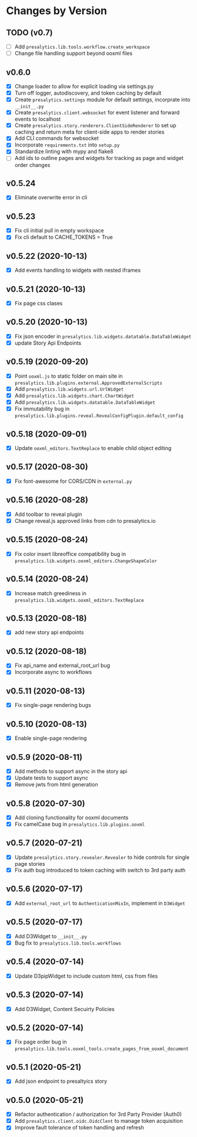 # Changes by Version

## TODO (v0.7)

- [ ] Add `presalytics.lib.tools.workflow.create_workspace`
- [ ] Change file handling support beyond ooxml files

## v0.6.0

- [x] Change loader to allow for explicit loading via settings.py
- [x] Turn off logger, autodiscovery, and token caching by default
- [x] Create `presalytics.settings` module for default settings, incorprate into `__init__.py`
- [x] Create `presalytics.client.websocket` for event listener and forward events to localhost
- [x] Create `presalytics.story.renderers.ClientSideRenderer` to set up caching and return meta for client-side apps to render stories
- [x] Add CLI commands for websocket
- [x] Incorporate `requirements.txt` into `setup.py`
- [x] Standardize linting with mypy and flake8
- [ ] Add ids to outline pages and widgets for tracking as page and widget order changes

## v0.5.24

- [x] Eliminate overwrite error in cli

## v0.5.23

- [x] Fix cli initial pull in empty workspace
- [x] Fix cli default to CACHE_TOKENS = True

## v0.5.22 (2020-10-13)

- [x] Add events handling to widgets with nested iframes

## v0.5.21 (2020-10-13)

- [x] Fix page css clases

## v0.5.20 (2020-10-13)

- [x] Fix json encoder in `presalytics.lib.widgets.datatable.DataTableWidget`
- [x] update Story Api Endpoints

## v0.5.19 (2020-09-20)

- [x] Point `ooxml.js` to static folder on main site in `presalytics.lib.plugins.external.ApprovedExternalScripts`
- [x] Add `presalytics.lib.widgets.url.UrlWidget`
- [x] Add `presalytics.lib.widgets.chart.ChartWidget`
- [x] Add `presalytics.lib.widgets.datatable.DataTableWidget`
- [x] Fix immutability bug in `presalytics.lib.plugins.reveal.RevealConfigPlugin.default_config`

## v0.5.18 (2020-09-01)

- [x] Update `ooxml_editors.TextReplace` to enable child object editing

## v0.5.17 (2020-08-30)

- [x] Fix font-awesome for CORS/CDN in `external.py`

## v0.5.16 (2020-08-28)

- [x] Add toolbar to reveal plugin
- [x] Change reveal.js approved links from cdn to presalytics.io

## v0.5.15 (2020-08-24)

- [x] Fix color insert libreoffice compatibility bug in `presalytics.lib.widgets.ooxml_editors.ChangeShapeColor`

## v0.5.14 (2020-08-24)

- [x] Increase match greediness in `presalytics.lib.widgets.ooxml_editors.TextReplace`

## v0.5.13 (2020-08-18)

- [x] add new story api endpoints

## v0.5.12 (2020-08-18)

- [x] Fix api_name and external_root_url bug
- [x] Incorporate async to workflows

## v0.5.11 (2020-08-13)

- [x] Fix single-page rendering bugs

## v0.5.10 (2020-08-13)

- [x] Enable single-page rendering

## v0.5.9 (2020-08-11)

- [x] Add methods to support async in the story api
- [x] Update tests to support async
- [x] Remove jwts from html generation

## v0.5.8 (2020-07-30)

- [x] Add cloning functionality for ooxml documents
- [x] Fix camelCase bug in `presalytics.lib.plugins.ooxml`

## v0.5.7 (2020-07-21)

- [x] Update `presalytics.story.revealer.Revealer` to hide controls for single page stories
- [x] Fix auth bug introduced to token caching with switch to 3rd party auth

## v0.5.6 (2020-07-17)

- [x] Add `external_root_url` to `AuthenticationMixIn`, implement in `D3Widget`

## v0.5.5 (2020-07-17)

- [x] Add D3Widget to `__init__.py`
- [x] Bug fix to `presalytics.lib.tools.workflows`

## v0.5.4 (2020-07-14)

- [x] Update D3pipWidget to include custom html, css from files

## v0.5.3 (2020-07-14)

- [x] Add D3Widget, Content Secuirty Policies

## v0.5.2 (2020-07-14)

- [x] Fix page order bug in `presalytics.lib.tools.ooxml_tools.create_pages_from_ooxml_document`

## v0.5.1 (2020-05-21)

- [x] Add json endpoint to presaltyics story

## v0.5.0 (2020-05-21)

- [x] Refactor authentication / authorization for 3rd Party Provider (Auth0)
- [x] Add `presalytics.client.oidc.OidcClent` to manage token acquisition
- [x] Improve fault tolerance of token handling and refresh
